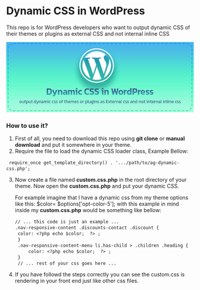 # Dynamic CSS in WordPress
This repo is for WordPress developers who want to output dynamic CSS of their themes or plugins as external CSS and not internal inline CSS 

![dynami_css](https://github.com/garousiamir/dynamic-css-in-WordPress/blob/main/readme_dcss.jpg?raw=true)


### How to use it?
1. First of all, you need to download this repo using **git clone** or **manual download** and put it somewhere in your theme. 
2. Require the file to load the dynamic CSS loader class, Example Bellow:

```
 require_once get_template_directory() . '.../path/to/ag-dynamic-css.php';
```
3. Now create a file named **custom.css.php** in the root directory of your theme. Now open the **custom.css.php** and put your dynamic CSS.

   For example imagine that I have a dynamic css from my theme options like this: $color= $options['opt-color-5'];
   with this example in mind inside my **custom.css.php** would be something like bellow:

   ```
   // ... this code is just an example ...
   .nav-responsive-content .discounts-contact .discount {
    color: <?php echo $color;  ?> ;
    }
    .nav-responsive-content-menu li.has-child > .children .heading {
        color: <?php echo $color;  ?> ;
    }
    // ... rest of your css goes here ...
   ```
4. If you have followd the steps correctly you can see the custom.css is rendering in your front end just like other css files.
   
   
